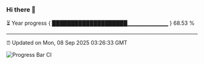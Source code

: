 ### Hi there 👋

⏳ Year progress { ████████████████████▁▁▁▁▁▁▁▁▁▁ } 68.53 %

---

⏰ Updated on Mon, 08 Sep 2025 03:26:33 GMT

![Progress Bar CI](https://github.com/IshwaranRudhara/GIT-ACTION/workflows/Progress%20Bar%20CI/badge.svg)

